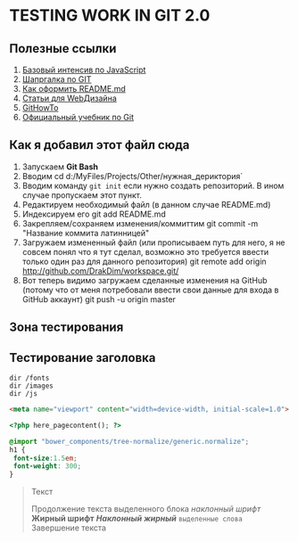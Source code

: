 TESTING WORK IN GIT 2.0
=======================

Полезные ссылки
-----------------------------------

1. [Базовый интенсив по JavaScript](https://up.htmlacademy.ru/javascript/11)
2. [Шапргалка по GIT](http://dev-lab.info/2013/08/%D1%88%D0%BF%D0%B0%D1%80%D0%B3%D0%B0%D0%BB%D0%BA%D0%B0-%D0%BF%D0%BE-git-%D0%BE%D1%81%D0%BD%D0%BE%D0%B2%D0%BD%D1%8B%D0%B5-%D0%BA%D0%BE%D0%BC%D0%B0%D0%BD%D0%B4%D1%8B-%D1%81%D0%BB%D0%B8%D1%8F%D0%BD/)
3. [Как оформить README.md](http://webdesign.ru.net/article/pravila-oformleniya-fayla-readmemd-na-github.html)
4. [Статьи для WebДизайна](https://smartia.me/profession/webdesigner/)
5. [GitHowTo](https://githowto.com/ru)
6. [Официальный учебник по Git](https://git-scm.com/book/ru/v2)

Как я добавил этот файл сюда
-----------------------------------

1. Запускаем **Git Bash**
2. Вводим
    сd d:/MyFiles/Projects/Other/нужная_дериктория`
3. Вводим команду `git init` если нужно создать репозиторий. В ином случае пропускаем этот пункт.
4. Редактируем необходимый файл (в данном случае README.md)
5. Индексируем его
    git add README.md
6. Закрепляем/сохраняем изменения/коммиттим
    git commit -m "Название коммита латинницей"
7. Загружаем измененный файл (или прописываем путь для него, я не совсем понял что я тут сделал, возможно это требуется ввести только один раз для данного репозитория)
    git remote add origin http://github.com/DrakDim/workspace.git/
8. Вот теперь видимо загружаем сделанные изменения на GitHub (потому что от меня потребовали ввести свои данные для входа в GitHub аккаунт)
    git push -u origin master

Зона тестирования
-----------------------------------

Тестирование заголовка
----

    dir /fonts
    dir /images
    dir /js

```html
<meta name="viewport" content="width=device-width, initial-scale=1.0">
```

```php
<?php here_pagecontent(); ?>
```

```scss /* или css */
@import "bower_components/tree-normalize/generic.normalize";
h1 {
 font-size:1.5em;
 font-weight: 300;
}
```

> Текст
> 
> Продолжение текста выделенного блока
> _наклонный_ _шрифт_ **Жирный шрифт** ***Наклонный жирный*** `выделенные слова`
> Завершение текста
